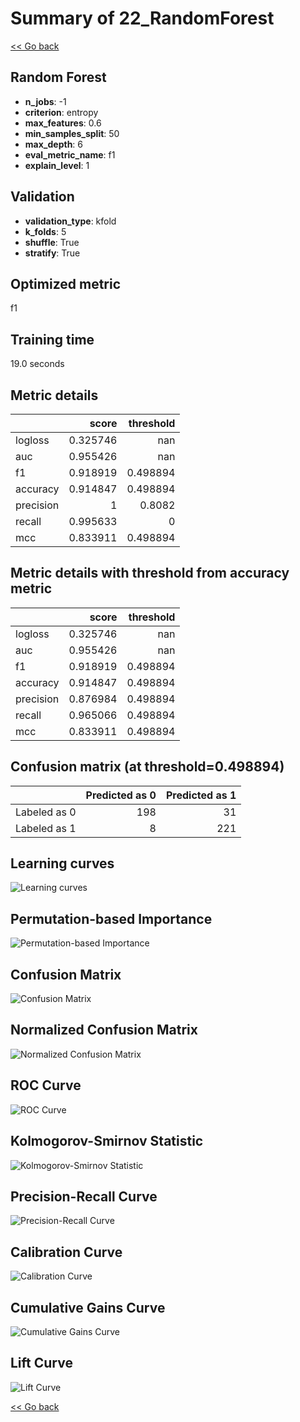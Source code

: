 # Summary of 22_RandomForest

[<< Go back](../README.md)


## Random Forest
- **n_jobs**: -1
- **criterion**: entropy
- **max_features**: 0.6
- **min_samples_split**: 50
- **max_depth**: 6
- **eval_metric_name**: f1
- **explain_level**: 1

## Validation
 - **validation_type**: kfold
 - **k_folds**: 5
 - **shuffle**: True
 - **stratify**: True

## Optimized metric
f1

## Training time

19.0 seconds

## Metric details
|           |    score |   threshold |
|:----------|---------:|------------:|
| logloss   | 0.325746 |  nan        |
| auc       | 0.955426 |  nan        |
| f1        | 0.918919 |    0.498894 |
| accuracy  | 0.914847 |    0.498894 |
| precision | 1        |    0.8082   |
| recall    | 0.995633 |    0        |
| mcc       | 0.833911 |    0.498894 |


## Metric details with threshold from accuracy metric
|           |    score |   threshold |
|:----------|---------:|------------:|
| logloss   | 0.325746 |  nan        |
| auc       | 0.955426 |  nan        |
| f1        | 0.918919 |    0.498894 |
| accuracy  | 0.914847 |    0.498894 |
| precision | 0.876984 |    0.498894 |
| recall    | 0.965066 |    0.498894 |
| mcc       | 0.833911 |    0.498894 |


## Confusion matrix (at threshold=0.498894)
|              |   Predicted as 0 |   Predicted as 1 |
|:-------------|-----------------:|-----------------:|
| Labeled as 0 |              198 |               31 |
| Labeled as 1 |                8 |              221 |

## Learning curves
![Learning curves](learning_curves.png)

## Permutation-based Importance
![Permutation-based Importance](permutation_importance.png)
## Confusion Matrix

![Confusion Matrix](confusion_matrix.png)


## Normalized Confusion Matrix

![Normalized Confusion Matrix](confusion_matrix_normalized.png)


## ROC Curve

![ROC Curve](roc_curve.png)


## Kolmogorov-Smirnov Statistic

![Kolmogorov-Smirnov Statistic](ks_statistic.png)


## Precision-Recall Curve

![Precision-Recall Curve](precision_recall_curve.png)


## Calibration Curve

![Calibration Curve](calibration_curve_curve.png)


## Cumulative Gains Curve

![Cumulative Gains Curve](cumulative_gains_curve.png)


## Lift Curve

![Lift Curve](lift_curve.png)



[<< Go back](../README.md)
